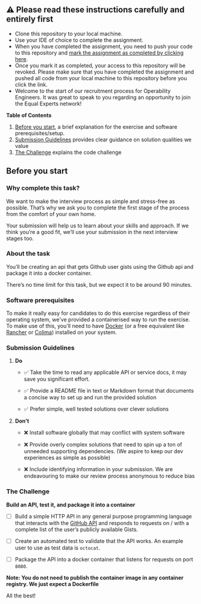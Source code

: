  ## :warning: Please read these instructions carefully and entirely first
* Clone this repository to your local machine.
* Use your IDE of choice to complete the assignment.
* When you have completed the assignment, you need to  push your code to this repository and [mark the assignment as completed by clicking here](https://app.snapcode.review/submission_links/0c1bfafb-5e86-4d53-a505-4f6180d245fe).
* Once you mark it as completed, your access to this repository will be revoked. Please make sure that you have completed the assignment and pushed all code from your local machine to this repository before you click the link.
* Welcome to the start of our recruitment process for Operability Engineers. It was great to speak to you regarding an opportunity to join the Equal Experts network!

**Table of Contents**
1. [Before you start](#before-you-start), a brief explanation for the exercise and software prerequisites/setup.  
2. [Submission Guidelines](#submission-guidelines) provides clear guidance on solution qualities we value 
3. [The Challenge](#the-challenge) explains the code challenge

## Before you start
### Why complete this task?

We want to make the interview process as simple and stress-free as possible. That’s why we ask you to complete 
the first stage of the process from the comfort of your own home.

Your submission will help us to learn about your skills and approach. If we think you’re a good fit, we’ll use your submission in the next interview stages too.

### About the task

You’ll be creating an api that gets Github user gists using the Github api and package it into a docker container.

There’s no time limit for this task, but we expect it to be around 90 minutes.

### Software prerequisites
To make it really easy for candidates to do this exercise regardless of their operating system, we've provided a containerised
way to run the exercise. To make use of this, you'll need to have [Docker](https://www.docker.com/products/docker-desktop/) (or a free equivalent like [Rancher](https://rancherdesktop.io/) or [Colima](https://github.com/abiosoft/colima)) installed
on your system.

### Submission Guidelines

1. **Do**

   * ✅ Take the time to read any applicable API or service docs, it may save you significant effort.

   * ✅ Provide a README file in text or Markdown format that documents a concise way to set up and run the provided solution
   
   * ✅ Prefer simple, well tested solutions over clever solutions

2. **Don't**

   * ❌  Install software globally that may conflict with system software
   
   * ❌  Provide overly complex solutions that need to spin up a ton of unneeded supporting dependencies. (We aspire to keep our dev experiences as simple as possible)
   
   * ❌  Include identifying information in your submission. We are endeavouring to make our review process anonymous to reduce bias


### The Challenge

**Build an API, test it, and package it into a container**

- [ ] Build a simple HTTP API in any general purpose programming language that interacts with the [GitHub API](https://docs.github.com/en/rest/gists/gists#list-public-gists) and responds to requests on /<USER> with a complete list of the user’s publicly available Gists.

- [ ] Create an automated test to validate that the API works. An example user to use as test data is `octocat`.

- [ ] Package the API into a docker container that listens for requests on port `8080`.


**Note: You do not need to publish the container image in any container registry. We just expect a Dockerfile**


All the best!








